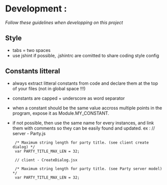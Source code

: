 
# Development :
*Follow these guidelines when developping on this project*
## Style
 - tabs = two spaces
 - use jshint if possible, .jshintrc are comitted to share coding style config
## Constants litteral
 - always extract litteral constants from code and declare them at the top of your files (not in global space !!!)
 - constants are capped + underscore as word separator
 - when a constant should be the same value accross multiple points in the program, expose it as Module.MY_CONSTANT.
 - if not possible, then use the same name for every instances, and link them with comments so they can be easily found and updated.
ex :
		// server - Party.js

		/* Maximum string length for party title. (see client create dialog) */
		var PARTY_TITLE_MAX_LEN = 32;

		// client - CreateDialog.jsx

		/* Maximum string length for party title. (see Party server model) */
		var PARTY_TITLE_MAX_LEN = 32;
